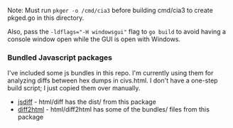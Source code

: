 Note: Must run `pkger -o /cmd/cia3` before building cmd/cia3 to create pkged.go
in this directory.

Also, pass the `-ldflags="-H windowsgui"` flag to `go build` to avoid having a
console window open while the GUI is open with Windows.

### Bundled Javascript packages

I've included some js bundles in this repo. I'm currently using them for analyzing diffs between hex dumps in civs.html. I don't have a one-step build script; I just copied them over manually.

- [jsdiff](https://github.com/kpdecker/jsdiff) - html/diff has the dist/ from this package
- [diff2html](https://github.com/rtfpessoa/diff2html) - html/diff2html has some of the bundles/ files from this package
